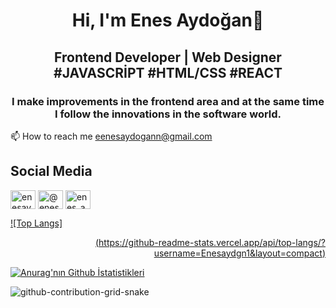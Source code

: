 <h1 align="center">Hi, I'm Enes Aydoğan👋</h1>

<h2 align="center">Frontend Developer | Web Designer <br>
#JAVASCRİPT #HTML/CSS #REACT  </h2>

<h3 align="center">I make improvements in the frontend area and at the same time I follow the innovations in the software world.</h3>

📫 How to reach me eenesaydogann@gmail.com

## Social Media


<p align="left">
<a href="https://linkedin.com/in/enesaydogann" target="blank"><img align="center" src="https://raw.githubusercontent.com/rahuldkjain/github-profile-readme-generator/master/src/images/icons/Social/linked-in-alt.svg" alt="enesaydogann" height="30" width="40" /></a>
<a href="https://medium.com/@enesaydogan65" target="blank"><img align="center" src="https://raw.githubusercontent.com/rahuldkjain/github-profile-readme-generator/master/src/images/icons/Social/medium.svg" alt="@enesaydogan65" height="30" width="40" /></a>
<a href="https://www.hackerrank.com/enes_aydogan65" target="blank"><img align="center" src="https://raw.githubusercontent.com/rahuldkjain/github-profile-readme-generator/master/src/images/icons/Social/hackerrank.svg" alt="enes_aydogan65" height="30" width="40" /></a>
</p>


  [![Top Langs]<div align="right">(https://github-readme-stats.vercel.app/api/top-langs/?username=Enesaydgn1&layout=compact)](https://github.com/anuraghazra/github-readme-stats)

</div>

[![Anurag'nın Github İstatistikleri](https://github-readme-stats.vercel.app/api?username=Enesaydgn1&show_icons=true&theme=radical)](https://github.com/anuraghazra/github-readme-stats)



![github-contribution-grid-snake](https://user-images.githubusercontent.com/65818129/222975939-a60f7d06-875b-49e3-9b1f-3ff8486da4e2.svg)
